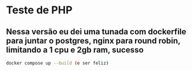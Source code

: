 # Teste de PHP

## Nessa versão eu dei uma tunada com dockerfile para juntar o postgres, nginx para round robin, limitando a 1 cpu e 2gb ram, sucesso

```bash
docker compose up --build (e ser feliz) 
```

